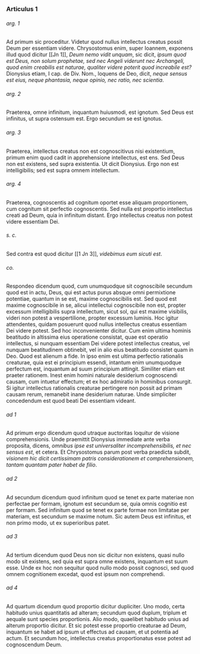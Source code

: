 ### Articulus 1

###### arg. 1
Ad primum sic proceditur. Videtur quod nullus intellectus creatus possit Deum per essentiam videre. Chrysostomus enim, super Ioannem, exponens illud quod dicitur [[Jn 1]], *Deum nemo vidit unquam*, sic dicit, *ipsum quod est Deus, non solum prophetae, sed nec Angeli viderunt nec Archangeli, quod enim creabilis est naturae, qualiter videre poterit quod increabile est?* Dionysius etiam, I cap. de Div. Nom., loquens de Deo, dicit, *neque sensus est eius, neque phantasia, neque opinio, nec ratio, nec scientia*.

###### arg. 2
Praeterea, omne infinitum, inquantum huiusmodi, est ignotum. Sed Deus est infinitus, ut supra ostensum est. Ergo secundum se est ignotus.

###### arg. 3
Praeterea, intellectus creatus non est cognoscitivus nisi existentium, primum enim quod cadit in apprehensione intellectus, est ens. Sed Deus non est existens, sed supra existentia. Ut dicit Dionysius. Ergo non est intelligibilis; sed est supra omnem intellectum.

###### arg. 4
Praeterea, cognoscentis ad cognitum oportet esse aliquam proportionem, cum cognitum sit perfectio cognoscentis. Sed nulla est proportio intellectus creati ad Deum, quia in infinitum distant. Ergo intellectus creatus non potest videre essentiam Dei.

###### s. c.
Sed contra est quod dicitur [[1 Jn 3]], *videbimus eum sicuti est*.

###### co.
Respondeo dicendum quod, cum unumquodque sit cognoscibile secundum quod est in actu, Deus, qui est actus purus absque omni permixtione potentiae, quantum in se est, maxime cognoscibilis est. Sed quod est maxime cognoscibile in se, alicui intellectui cognoscibile non est, propter excessum intelligibilis supra intellectum, sicut sol, qui est maxime visibilis, videri non potest a vespertilione, propter excessum luminis. Hoc igitur attendentes, quidam posuerunt quod nullus intellectus creatus essentiam Dei videre potest. Sed hoc inconvenienter dicitur. Cum enim ultima hominis beatitudo in altissima eius operatione consistat, quae est operatio intellectus, si nunquam essentiam Dei videre potest intellectus creatus, vel nunquam beatitudinem obtinebit, vel in alio eius beatitudo consistet quam in Deo. Quod est alienum a fide. In ipso enim est ultima perfectio rationalis creaturae, quia est ei principium essendi, intantum enim unumquodque perfectum est, inquantum ad suum principium attingit. Similiter etiam est praeter rationem. Inest enim homini naturale desiderium cognoscendi causam, cum intuetur effectum; et ex hoc admiratio in hominibus consurgit. Si igitur intellectus rationalis creaturae pertingere non possit ad primam causam rerum, remanebit inane desiderium naturae. Unde simpliciter concedendum est quod beati Dei essentiam videant.

###### ad 1
Ad primum ergo dicendum quod utraque auctoritas loquitur de visione comprehensionis. Unde praemittit Dionysius immediate ante verba proposita, dicens, *omnibus ipse est universaliter incomprehensibilis, et nec sensus est*, et cetera. Et Chrysostomus parum post verba praedicta subdit, *visionem hic dicit certissimam patris considerationem et comprehensionem, tantam quantam pater habet de filio*.

###### ad 2
Ad secundum dicendum quod infinitum quod se tenet ex parte materiae non perfectae per formam, ignotum est secundum se, quia omnis cognitio est per formam. Sed infinitum quod se tenet ex parte formae non limitatae per materiam, est secundum se maxime notum. Sic autem Deus est infinitus, et non primo modo, ut ex superioribus patet.

###### ad 3
Ad tertium dicendum quod Deus non sic dicitur non existens, quasi nullo modo sit existens, sed quia est supra omne existens, inquantum est suum esse. Unde ex hoc non sequitur quod nullo modo possit cognosci, sed quod omnem cognitionem excedat, quod est ipsum non comprehendi.

###### ad 4
Ad quartum dicendum quod proportio dicitur dupliciter. Uno modo, certa habitudo unius quantitatis ad alteram; secundum quod duplum, triplum et aequale sunt species proportionis. Alio modo, quaelibet habitudo unius ad alterum proportio dicitur. Et sic potest esse proportio creaturae ad Deum, inquantum se habet ad ipsum ut effectus ad causam, et ut potentia ad actum. Et secundum hoc, intellectus creatus proportionatus esse potest ad cognoscendum Deum.

